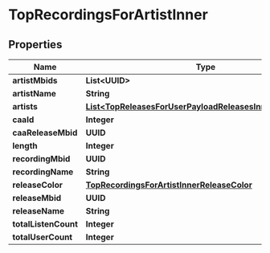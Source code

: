 

# TopRecordingsForArtistInner


## Properties

| Name | Type | Description | Notes |
|------------ | ------------- | ------------- | -------------|
|**artistMbids** | **List&lt;UUID&gt;** |  |  [optional] |
|**artistName** | **String** |  |  [optional] |
|**artists** | [**List&lt;TopReleasesForUserPayloadReleasesInnerArtistsInner&gt;**](TopReleasesForUserPayloadReleasesInnerArtistsInner.md) |  |  [optional] |
|**caaId** | **Integer** |  |  [optional] |
|**caaReleaseMbid** | **UUID** |  |  [optional] |
|**length** | **Integer** |  |  [optional] |
|**recordingMbid** | **UUID** |  |  [optional] |
|**recordingName** | **String** |  |  [optional] |
|**releaseColor** | [**TopRecordingsForArtistInnerReleaseColor**](TopRecordingsForArtistInnerReleaseColor.md) |  |  [optional] |
|**releaseMbid** | **UUID** |  |  [optional] |
|**releaseName** | **String** |  |  [optional] |
|**totalListenCount** | **Integer** |  |  [optional] |
|**totalUserCount** | **Integer** |  |  [optional] |



